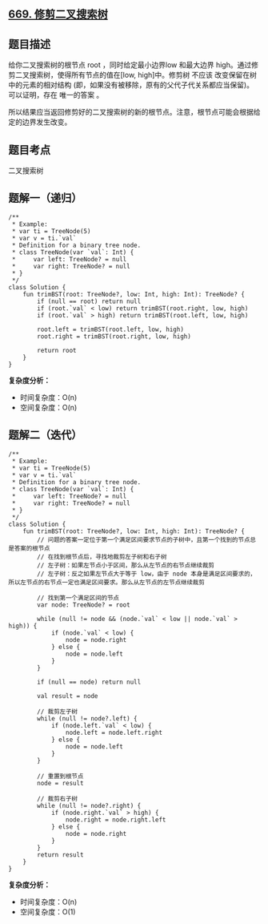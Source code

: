 ## [669. 修剪二叉搜索树](https://leetcode.cn/problems/trim-a-binary-search-tree/description/)

## 题目描述

给你二叉搜索树的根节点 root ，同时给定最小边界low 和最大边界 high。通过修剪二叉搜索树，使得所有节点的值在[low, high]中。修剪树 不应该 改变保留在树中的元素的相对结构 (即，如果没有被移除，原有的父代子代关系都应当保留)。 可以证明，存在 唯一的答案 。

所以结果应当返回修剪好的二叉搜索树的新的根节点。注意，根节点可能会根据给定的边界发生改变。

## 题目考点

二叉搜索树

## 题解一（递归）
 
```
/**
 * Example:
 * var ti = TreeNode(5)
 * var v = ti.`val`
 * Definition for a binary tree node.
 * class TreeNode(var `val`: Int) {
 *     var left: TreeNode? = null
 *     var right: TreeNode? = null
 * }
 */
class Solution {
    fun trimBST(root: TreeNode?, low: Int, high: Int): TreeNode? {
        if (null == root) return null
        if (root.`val` < low) return trimBST(root.right, low, high)
        if (root.`val` > high) return trimBST(root.left, low, high)

        root.left = trimBST(root.left, low, high)
        root.right = trimBST(root.right, low, high)

        return root
    }
}
```

**复杂度分析：**

- 时间复杂度：O(n)
- 空间复杂度：O(n) 

## 题解二（迭代）

```
/**
 * Example:
 * var ti = TreeNode(5)
 * var v = ti.`val`
 * Definition for a binary tree node.
 * class TreeNode(var `val`: Int) {
 *     var left: TreeNode? = null
 *     var right: TreeNode? = null
 * }
 */
class Solution {
    fun trimBST(root: TreeNode?, low: Int, high: Int): TreeNode? {
        // 问题的答案一定位于第一个满足区间要求节点的子树中，且第一个找到的节点总是答案的根节点
        // 在找到根节点后，寻找地裁剪左子树和右子树
        // 左子树：如果左节点小于区间，那么从左节点的右节点继续裁剪
        // 左子树：反之如果左节点大于等于 low，由于 node 本身是满足区间要求的，所以左节点的右节点一定也满足区间要求。那么从左节点的左节点继续裁剪

        // 找到第一个满足区间的节点
        var node: TreeNode? = root
        
        while (null != node && (node.`val` < low || node.`val` > high)) {
            if (node.`val` < low) {
                node = node.right
            } else {
                node = node.left
            }
        }

        if (null == node) return null
        
        val result = node

        // 裁剪左子树
        while (null != node?.left) {
            if (node.left.`val` < low) {
                node.left = node.left.right
            } else {
                node = node.left
            }
        }

        // 重置到根节点
        node = result

        // 裁剪右子树
        while (null != node?.right) {
            if (node.right.`val` > high) {
                node.right = node.right.left
            } else {
                node = node.right
            }
        }
        return result
    }
}
```

**复杂度分析：**

- 时间复杂度：O(n)
- 空间复杂度：O(1) 
